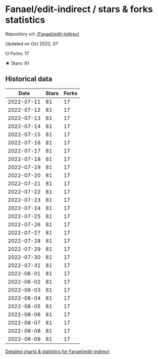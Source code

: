 # Fanael/edit-indirect / stars & forks statistics

Repository url: [/Fanael/edit-indirect](https://github.com/Fanael/edit-indirect)

Updated on Oct 2022, 07

☋ Forks: 17

★ Stars: 81

## Historical data
| Date | Stars | Forks |
|------|-------|-------|
| 2022-07-11 | 81 | 17 | 
| 2022-07-12 | 81 | 17 | 
| 2022-07-13 | 81 | 17 | 
| 2022-07-14 | 81 | 17 | 
| 2022-07-15 | 81 | 17 | 
| 2022-07-16 | 81 | 17 | 
| 2022-07-17 | 81 | 17 | 
| 2022-07-18 | 81 | 17 | 
| 2022-07-19 | 81 | 17 | 
| 2022-07-20 | 81 | 17 | 
| 2022-07-21 | 81 | 17 | 
| 2022-07-22 | 81 | 17 | 
| 2022-07-23 | 81 | 17 | 
| 2022-07-24 | 81 | 17 | 
| 2022-07-25 | 81 | 17 | 
| 2022-07-26 | 81 | 17 | 
| 2022-07-27 | 81 | 17 | 
| 2022-07-28 | 81 | 17 | 
| 2022-07-29 | 81 | 17 | 
| 2022-07-30 | 81 | 17 | 
| 2022-07-31 | 81 | 17 | 
| 2022-08-01 | 81 | 17 | 
| 2022-08-02 | 81 | 17 | 
| 2022-08-03 | 81 | 17 | 
| 2022-08-04 | 81 | 17 | 
| 2022-08-05 | 81 | 17 | 
| 2022-08-06 | 81 | 17 | 
| 2022-08-07 | 81 | 17 | 
| 2022-08-08 | 81 | 17 | 
| 2022-08-09 | 81 | 17 | 


[Detailed charts & statistics for Fanael/edit-indirect](https://reviewgithub.com/rep/Fanael/edit-indirect)
